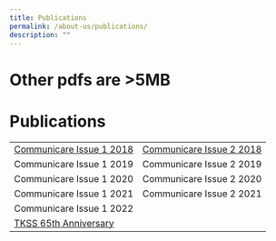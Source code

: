 ```yaml
---
title: Publications
permalink: /about-us/publications/
description: ""
---
```

# Other pdfs are >5MB
# Publications

|                          |                          |
|--------------------------|--------------------------|
| [Communicare Issue 1 2018](/files/About%20Us/Publication/2018-Communicare-Sem-1.pdf)| [Communicare Issue 2 2018](/files/About%20Us/Publication/2018-Communicare-Issue-2.pdf) |
| Communicare Issue 1 2019 | Communicare Issue 2 2019 |
| Communicare Issue 1 2020 | Communicare Issue 2 2020 |
| Communicare Issue 1 2021 | Communicare Issue 2 2021 |
| Communicare Issue 1 2022 |                          |
|   [TKSS 65th Anniversary](/files/About%20Us/Publication/TKSS-65th-Ann-Magazine-FINAL.pdf)  |                          |